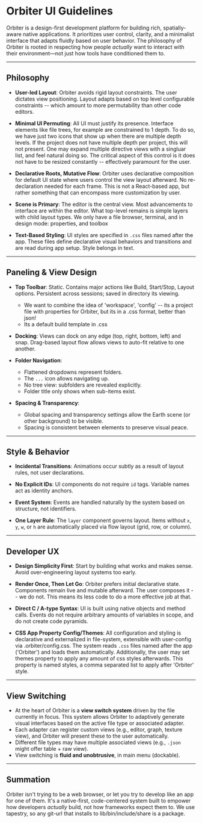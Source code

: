 # Orbiter UI Guidelines

Orbiter is a design-first development platform for building rich, spatially-aware native applications. It prioritizes user control, clarity, and a minimalist interface that adapts fluidly based on user behavior. The philosophy of Orbiter is rooted in respecting how people *actually* want to interact with their environment—not just how tools have conditioned them to.

---

## Philosophy

* **User-led Layout**: Orbiter avoids rigid layout constraints. The user dictates view positioning. Layout adapts based on top level configurable constraints -- which amount to more permutability than other code editors.

* **Minimal UI Permuting**: All UI must justify its presence. Interface elements like file trees, for example are constrained to 1 depth.  To do so, we have just two icons that show up when there are multiple depth levels.  If the project does not have multiple depth per project, this will not present.  One may expand multiple directive views with a singluar list, and feel natural doing so.  The critical aspect of this control is it does not have to be resized constantly -- effectively paramount for the user.

* **Declarative Roots, Mutative Flow**: Orbiter uses declarative composition for default UI state where users control the view layout afterward. No re-declaration needed for each frame.  This is not a React-based app, but rather something that can encompass more customization by user.

* **Scene is Primary**: The editor is the central view. Most advancements to interface are within the editor. What top-level remains is simple layers with child layout types.  We only have a file browser, terminal, and in design mode: properties, and toolbox

* **Text-Based Styling**: UI styles are specified in `.css` files named after the app. These files define declarative visual behaviors and transitions and are read during app setup. Style belongs in text.

---

## Paneling & View Design

* **Top Toolbar**: Static. Contains major actions like Build, Start/Stop, Layout options. Persistent across sessions; saved in directory its viewing.
  * We want to combine the idea of 'workspace', 'config' -- its a project file with properties for Orbiter, but its in a .css format, better than json!
  * Its a default build template in .css

* **Docking**: Views can dock on any edge (top, right, bottom, left) and snap. Drag-based layout flow allows views to auto-fit relative to one another.

* **Folder Navigation**:

  * Flattened dropdowns represent folders.
  * The `...` icon allows navigating up.
  * No tree view: subfolders are revealed explicitly.
  * Folder title only shows when sub-items exist.

* **Spacing & Transparency**:

  * Global spacing and transparency settings allow the Earth scene (or other background) to be visible.
  * Spacing is consistent between elements to preserve visual peace.

---

## Style & Behavior

* **Incidental Transitions**: Animations occur subtly as a result of layout rules, not user declarations.

* **No Explicit IDs**: UI components do not require `id` tags. Variable names act as identity anchors.

* **Event System**: Events are handled naturally by the system based on structure, not identifiers.

* **One Layer Rule**: The `layer` component governs layout. Items without `x`, `y`, `w`, or `h` are automatically placed via flow layout (grid, row, or column).

---

## Developer UX

* **Design Simplicity First**: Start by building what works and makes sense. Avoid over-engineering layout systems too early.

* **Render Once, Then Let Go**: Orbiter prefers initial declarative state. Components remain live and mutable afterward.  The user composes it -- we do not.  This means its less code to do a more effective job at that.

* **Direct C / A-type Syntax**: UI is built using native objects and method calls. Events do not require arbitrary amounts of variables in scope, and do not create code pyramids.

* **CSS App Property Config/Themes**: All configuration and styling is declarative and externalized in file-system, extensible with user-config via .orbiter/config.css. The system reads `.css` files named after the app ('Orbiter') and loads them automatically.  Additionally, the user may set themes property to apply any amount of css styles afterwards.  This property is named styles, a comma separated list to apply after 'Orbiter' style.

---

## View Switching

* At the heart of Orbiter is a **view switch system** driven by the file currently in focus. This system allows Orbiter to adaptively generate visual interfaces based on the active file type or associated adapter.
* Each adapter can register custom views (e.g., editor, graph, texture view), and Orbiter will present these to the user automatically.
* Different file types may have multiple associated views (e.g., `.json` might offer table + raw view).
* View switching is **fluid and unobtrusive**, in main menu (dockable).

---

## Summation

Orbiter isn't trying to be a web browser, or let you try to develop like an app for one of them. It's a native-first, code-centered system built to empower how developers *actually* build, not how frameworks expect them to.  We use tapestry, so any git-url that installs to lib/bin/include/share is a package.
